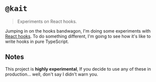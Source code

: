 # `@kait`

> Experiments on React hooks.

Jumping in on the hooks bandwagon, I'm doing some experiments with [React hooks](https://reactjs.org/docs/hooks-intro.html). To do something different, I'm going to see how it's like to write hooks in pure TypeScript.

## Notes

This project is **highly experimental**, If you decide to use any of these in production... well, don't say I didn't warn you.
